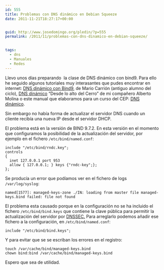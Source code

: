 ```yaml
---
id: 555
title: Problemas con DNS dinámico en Debian Squeeze
date: 2011-11-21T18:27:17+00:00


guid: http://www.josedomingo.org/pledin/?p=555
permalink: /2011/11/problemas-con-dns-dinamico-en-debian-squeeze/

  
tags:
  - dns
  - Manuales
  - Redes
---
```

Llevo unos días preparando  la clase de DNS dinámico con bind9. Para ello he seguido algunos tutoriales muy interasantes que pudes encontrar en internet: [DNS dinámico con Bind9](http://marioinfor.wordpress.com/2011/06/01/dns-dinamico-con-bind9/), de Mario Carrión (antiguo alumno del ciclo), [DNS dinámico](http://albertomolina.wordpress.com/2008/11/14/dns-dinamico/) &#8220;Desde lo alto del Cerro&#8221; de mi compañero Alberto Molina o este manual que elaboramos para un curso del CEP: [DNS dinámico](http://www.josedomingo.org/web/mod/resource/view.php?id=2257).

Sin embargo no había forma de actualizar el servidor DNS cuando un cliente recibía una nueva IP desde el servidor DHCP.

El problema está en la versión de BIND 9.7.2. En esta versión en el momento que configuramos la posibilidad de la actualización del servidor, por ejemplo en el fichero `/etc/bind/named.conf`:

    include "/etc/bind/rndc.key";
    controls
    {
      inet 127.0.0.1 port 953
      allow { 127.0.0.1; } keys {"rndc-key";};
    };
    

Se producía un error que podíamos ver en el fichero de logs `/var/log/syslog`:

    named[1577]: managed-keys-zone ./IN: loading from master file managed-keys.bind failed: file not found

El problema esta causado porque en la configuración no se ha incluido el fichero `/etc/bind/bind.keys` que contiene la clave pública para permitir la actualización del servidor por [DNSSEC.](http://es.wikipedia.org/wiki/Usuario:Pabluk/DNSSEC) Para arreglarlo podemos añadir ese fichero a la configuración, en `/etc/bind/named.conf`:

    include "/etc/bind/bind.keys";

Y para evitar que se se escriban los errores en el registro:

    touch /var/cache/bind/managed-keys.bind
    chown bind:bind /var/cache/bind/managed-keys.bind

Espero que sea de utilidad.

<!-- AddThis Advanced Settings generic via filter on the_content -->

<!-- AddThis Share Buttons generic via filter on the_content -->
